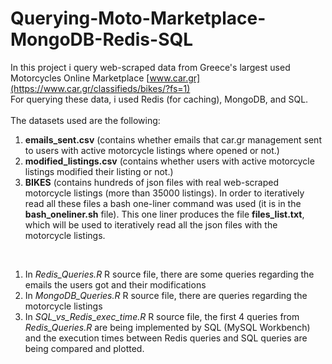 # Querying-Moto-Marketplace-MongoDB-Redis-SQL
In this project i query web-scraped data from Greece's largest used Motorcycles Online Marketplace [www.car.gr](https://www.car.gr/classifieds/bikes/?fs=1)</br>
For querying these data, i used Redis (for caching), MongoDB, and SQL.</br>
</br>
The datasets used are the following:</br>
1) **emails_sent.csv** (contains whether emails that car.gr management sent to users with active motorcycle listings where opened or not.)</br>
2) **modified_listings.csv** (contains whether users with active motorcycle listings modified their listing or not.)</br>
3) **BIKES** (contains hundreds of json files with real web-scraped motorcycle listings (more than 35000 listings). In order to iteratively read all these files a bash one-liner command was used (it is in the **bash_oneliner.sh** file). This one liner produces the file **files_list.txt**, which will be used to iteratively
read all the json files with the motorcycle listings.</br>
</br>

1. In *Redis_Queries.R* R source file, there are some queries regarding the emails the users got and their modifications</br>
2. In *MongoDB_Queries.R* R source file, there are queries regarding the motorcycle listings</br>
3. In *SQL_vs_Redis_exec_time.R* R source file, the first 4 queries from *Redis_Queries.R* are being implemented by SQL (MySQL Workbench) </br>
and the execution times between Redis queries and SQL queries are being compared and plotted.

